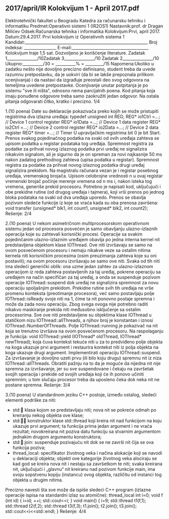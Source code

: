 2017/april/IR Kolokvijum 1 - April 2017.pdf
--------------------------------------------------------------------------------


Elektrotehnički fakultet u Beogradu
Katedra za računarsku tehniku i informatiku
Predmet:Operativni sistemi 1 (IR2OS1)
Nastavnik:prof. dr Dragan Milićev
Odsek:Računarska tehnika i informatika
Kolokvijum:Prvi, april 2017.
Datum:29.4.2017.
Prvi kolokvijum iz Operativnih sistema 1
Kandidat:_____________________________________________________________
Broj indeksa: ________________  E-mail:______________________________________
Kolokvijum traje 1,5 sat. Dozvoljeno je korišćenje literature.
Zadatak 1_______________/10Zadatak 3_______________/10
Zadatak 2_______________/10
Ukupno:__________/30 = __________% = _________/15
Napomena:Ukoliko u zadatku nešto nije dovoljno precizno definisano, student treba da
uvede razumnu pretpostavku, da je uokviri (da bi se lakše prepoznala prilikom ocenjivanja) i
da   nastavi   da   izgrađuje   preostali   deo   svog   odgovora   na   temeljima   uvedene   pretpostavke.
Ocenjivanje unutar potpitanja je po sistemu "sve ili ništa", odnosno nema parcijalnih poena.
Kod pitanja koja imaju ponuđene odgovore treba samo zaokružiti jedan odgovor. Na ostala
pitanja odgovarati čitko, kratko i precizno.
1/4

1.(10 poena)
Date su deklaracije pokazivača preko kojih se može pristupiti registrima dva izlazna uređaja:
typedef unsigned int REG;
REG* io1Ctrl =...;   // Device 1 control register
REG* io1Data =...;   // Device 1 data register
REG* io2Ctrl =...;   // Device 2 control register
REG* io2Data =...;   // Device 2 data register
REG* timer =...;     // Timer
U upravljačkim registrima bit 0 je bit Start. Prenos svakog pojedinačnog podatka na svaki od
ovih uređaja zahteva se upisom podatka u registar podataka tog uređaja. Spremnost registra za
podatke za prihvat novog izlaznog podatka prvi uređaj ne signalizira nikakvim signalom, ali je
sigurno da je on spreman za novi najkasnije 50 ms nakon zadatog prethodnog zahteva (upisa
podatka u registar). Spremnost registra za podatke za prihvat novog izlaznog podatka drugi
uređaj signalizira prekidom.
Na magistralu računara vezan je i registar posebnog uređaja, vremenskog brojača. Upisom
celobrojne vrednosti n u ovaj registar vremenski brojač počinje merenje vremena od n ms i,
nakon isteka tog vremena, generiše prekid procesoru.
Potrebno je napisati kod, uključujući i obe prekidne rutine (od drugog uređaja i tajmera), koji
vrši prenos po jednog bloka podataka na svaki od dva uređaja uporedo. Prenos se obavlja
pozivom sledeće funkcije iz koje se vraća kada su oba prenosa završena:
void transfer (unsigned* blk1, int count1, unsigned* blk2, int count2);
Rešenje:
2/4

2.(10 poena)
U nekom asimetričnom multiprocesorskom operativnom sistemu jedan od procesora posvećen
je samo obavljanju ulazno-izlaznih operacija koje su zahtevali korisnički procesi. Operacije sa
svakim   pojedinčanim   ulazno-izlaznim   uređajem   obavlja   po   jedna   interna   kernel   nit
predstavljena objektom klase  IOThread. Ove niti izvršavaju se samo na ovom posvećenom
procesoru i nemaju nikakve veze sa ostalim nitima kernela niti korisničkim procesima (osim
preuzimanja zahteva koje su oni postavili); na ovom procesoru izvršavaju se samo ove niti.
Svaka od tih niti ima  sledeći generički oblik: ona uzme jedan zahtev za ulazno-izlaznom
operacijom iz reda zahteva postavljenih za taj uređaj, pokrene operaciju sa uređajem na način
specifičan za taj uređaj, a onda se suspenduje pozivom operacije  IOThread::suspend  dok
uređaj ne signalizira spremnost za novu operaciju spoljašnjim prekidom. Prekidne rutine svih
tih uređaja ne vrše promenu konteksta (preotimanje procesora), već samo postavljaju polje
IOThread::isReady  svoje niti na 1, čime ta nit ponovno postaje spremna i može da zada
novu   operaciju.   Zbog   svega   ovoga   nije   potrebno   raditi   nikakvo   maskiranje   prekida   niti
međusobno isključenje sa ostalim procesorima.
Sve   ove   niti   predstavljene   su   objektima   klase    IOThread    u   statičkom   nizu
IOThread::allThreads, a njihov broj je konstantan i iznosi IOThread::NumberOfThreads.
Polje IOThread::running je pokazivač na nit koja se trenutno izvršava na ovom posvećenom
procesoru. Na raspolaganju je funkcija:
void IOThread::yield (IOThread* oldThread, IOThread* newThread);
koja čuva kontekst tekuće niti u za to predviđeno polje objekta na koga ukazuje prvi argument
i restaurira kontekst niti iz polja objekta na koga ukazuje drugi argument.
Implementirati operaciju IOThread::suspend. Za izvršavanje je dovoljno uzeti prvu  (ili bilo
koju drugu) spremnu nit iz niza IOThread::allThreads. Obratiti pažnju na to da je moguće
da nijedna nit nije spremna za izvršavanje, jer su sve suspendovane i čekaju na završetak
svojih operacija i prekide od svojih uređaja koji će ih ponovo učiniti spremnim; u tom slučaju
procesor treba da uposleno čeka dok neka nit ne postane spremna.
Rešenje:
3/4

3.(10 poena)
U standardnom jeziku C++ postoje, između ostalog, sledeći elementi podrške za niti:

- std::thread: klasa kojom se predstavljaju niti; nova nit se
pokreće odmah po kreiranju nekog objekta ove klase;
- std::thread::thread: konstruktor klase std::thread koji kreira nit nad funkcijom
na koju ukazuje prvi argument; ta funkcija prima jedan argument i ne vraća rezultat;
novokreirana   nit   poziva   datu   funkciju   sa   stvarnim   argumentom   jednakim   drugom
argumentu konstruktora;
- std::thread::join:   suspenduje   pozivajuću   nit   dok   se   ne   završi   nit   čija   se   ova
funkcija poziva;
- thread_local:   specifikator   životnog   veka   i   načina   alokacije   koji   se   navodi   u
deklaraciji objekta; objekti ove kategorije životnog veka alociraju se kad god se kreira
nova nit i nestaju sa završetkom te niti; svaka kreirana nit, uključujući i „glavnu“ nit
kreiranu   nad   pozivom   funkcije  main,   ima   svoju   sopstvenu   kopiju   (instancu)   ovog
objekta, različitu od instanci tog objekta u drugim nitima.

Precizno  navesti šta sve može  da ispiše sledeći C++ program (izlazne operacije ispisa na
standardni izlaz su atomične):
thread_local int i=0;
void f (int id) {
  i=id;
  ++i;
  std::cout<<i;
}
void main() {
  i=9;
  std::thread t1(f,1);
  std::thread t2(f,2);
  std::thread t3(f,3);
  t1.join();
  t2.join();
  t3.join();
  std::cout<<i<<std::endl;
}
Rešenje:
4/4
